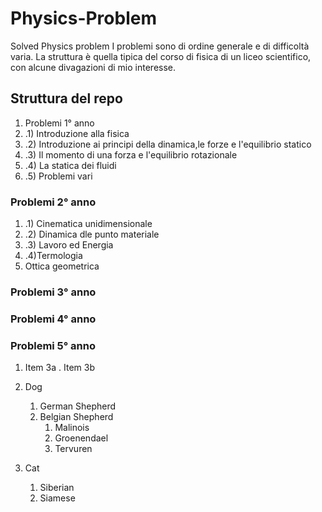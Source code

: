 # Physics-Problem
Solved Physics problem 
I problemi sono di ordine generale e di difficoltà varia. La struttura è quella tipica del corso di fisica di un liceo scientifico, con alcune divagazioni di mio interesse.

## Struttura del repo
1. Problemi 1° anno
1. .1) Introduzione alla fisica
1. .2) Introduzione ai principi della dinamica,le forze e l'equilibrio statico
1. .3) Il momento di una forza e l'equilibrio rotazionale
1. .4) La statica dei fluidi
1. .5) Problemi vari
### Problemi 2° anno
1. .1) Cinematica unidimensionale
1. .2) Dinamica dle punto materiale
1. .3) Lavoro ed Energia
1. .4)Termologia
1. Ottica geometrica
### Problemi 3° anno

### Problemi 4° anno

### Problemi 5° anno
1. Item 3a
. Item 3b

1. Dog
    1. German Shepherd
    2. Belgian Shepherd
        1. Malinois
        2. Groenendael
        3. Tervuren
2. Cat
    1. Siberian
    2. Siamese

